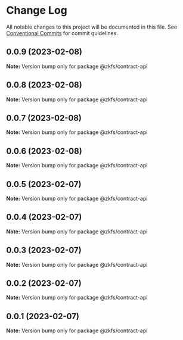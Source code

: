 # Change Log

All notable changes to this project will be documented in this file.
See [Conventional Commits](https://conventionalcommits.org) for commit guidelines.

## 0.0.9 (2023-02-08)

**Note:** Version bump only for package @zkfs/contract-api

## 0.0.8 (2023-02-08)

**Note:** Version bump only for package @zkfs/contract-api

## 0.0.7 (2023-02-08)

**Note:** Version bump only for package @zkfs/contract-api

## 0.0.6 (2023-02-08)

**Note:** Version bump only for package @zkfs/contract-api

## 0.0.5 (2023-02-07)

**Note:** Version bump only for package @zkfs/contract-api

## 0.0.4 (2023-02-07)

**Note:** Version bump only for package @zkfs/contract-api

## 0.0.3 (2023-02-07)

**Note:** Version bump only for package @zkfs/contract-api

## 0.0.2 (2023-02-07)

**Note:** Version bump only for package @zkfs/contract-api

## 0.0.1 (2023-02-07)

**Note:** Version bump only for package @zkfs/contract-api
